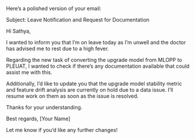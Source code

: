 Here’s a polished version of your email:

Subject: Leave Notification and Request for Documentation

Hi Sathya,

I wanted to inform you that I’m on leave today as I’m unwell and the doctor has advised me to rest due to a high fever.

Regarding the new task of converting the upgrade model from MLOPP to PLEUAT, I wanted to check if there’s any documentation available that could assist me with this.

Additionally, I’d like to update you that the upgrade model stability metric and feature drift analysis are currently on hold due to a data issue. I’ll resume work on them as soon as the issue is resolved.

Thanks for your understanding.

Best regards,
[Your Name]

Let me know if you’d like any further changes!
